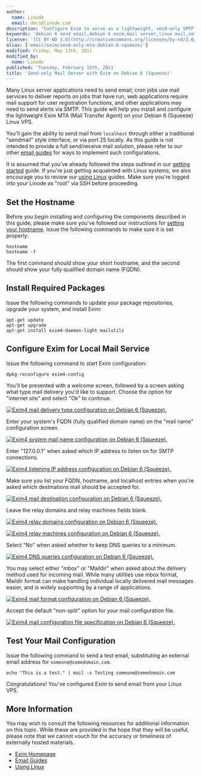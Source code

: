 ```yaml
---
author:
  name: Linode
  email: docs@linode.com
description: 'Configure Exim to serve as a lightweight, send-only SMTP server on Debian 6.'
keywords: 'debian 6 send email,debian 6 exim,mail server,linux mail,smtp server,debian exim,debian squeeze'
license: '[CC BY-ND 3.0](http://creativecommons.org/licenses/by-nd/3.0/us/)'
alias: ['email/exim/send-only-mta-debian-6-squeeze/']
modified: Friday, May 13th, 2011
modified_by:
  name: Linode
published: 'Tuesday, February 15th, 2011'
title: 'Send-only Mail Server with Exim on Debian 6 (Squeeze)'
---
```


Many Linux server applications need to send email; cron jobs use mail services to deliver reports on jobs that have run, web applications require mail support for user registration functions, and other applications may need to send alerts via SMTP. This guide will help you install and configure the lightweight Exim MTA (Mail Transfer Agent) on your Debian 6 (Squeeze) Linux VPS.

You'll gain the ability to send mail from `localhost` through either a traditional "sendmail" style interface, or via port 25 locally. As this guide is not intended to provide a full send/receive mail solution, please refer to our other [email guides](/docs/email/) for ways to implement such configurations.

It is assumed that you've already followed the steps outlined in our [getting started](/docs/getting-started/) guide. If you're just getting acquainted with Linux systems, we also encourage you to review our [using Linux](/docs/using-linux/) guides. Make sure you're logged into your Linode as "root" via SSH before proceeding.

Set the Hostname
----------------

Before you begin installing and configuring the components described in this guide, please make sure you've followed our instructions for [setting your hostname](/docs/getting-started#sph_set-the-hostname). Issue the following commands to make sure it is set properly:

    hostname
    hostname -f

The first command should show your short hostname, and the second should show your fully qualified domain name (FQDN).

Install Required Packages
-------------------------

Issue the following commands to update your package repositories, upgrade your system, and install Exim:

    apt-get update
    apt-get upgrade
    apt-get install exim4-daemon-light mailutils

Configure Exim for Local Mail Service
-------------------------------------

Issue the following command to start Exim configuration:

    dpkg-reconfigure exim4-config

You'll be presented with a welcome screen, followed by a screen asking what type mail delivery you'd like to support. Choose the option for "internet site" and select "Ok" to continue.

[![Exim4 mail delivery type configuration on Debian 6 (Squeeze).](/docs/assets/98-debian-6-exim-01-general.png)](/docs/assets/98-debian-6-exim-01-general.png)

Enter your system's FQDN (fully qualified domain name) on the "mail name" configuration screen.

[![Exim4 system mail name configuration on Debian 6 (Squeeze).](/docs/assets/99-debian-6-exim-02-mail-name.png)](/docs/assets/99-debian-6-exim-02-mail-name.png)

Enter "127.0.0.1" when asked which IP address to listen on for SMTP connections.

[![Exim4 listening IP address configuration on Debian 6 (Squeeze).](/docs/assets/100-debian-6-exim-03-listen-ip.png)](/docs/assets/100-debian-6-exim-03-listen-ip.png)

Make sure you list your FQDN, hostname, and localhost entries when you're asked which destinations mail should be accepted for.

[![Exim4 mail destination configuration on Debian 6 (Squeeze).](/docs/assets/101-debian-6-exim-04-recipient-domains.png)](/docs/assets/101-debian-6-exim-04-recipient-domains.png)

Leave the relay domains and relay machines fields blank.

[![Exim4 relay domains configuration on Debian 6 (Squeeze).](/docs/assets/102-debian-6-exim-05-relay-domains.png)](/docs/assets/102-debian-6-exim-05-relay-domains.png)

[![Exim4 relay machines configuration on Debian 6 (Squeeze).](/docs/assets/103-debian-6-exim-06-relay-machines.png)](/docs/assets/103-debian-6-exim-06-relay-machines.png)

Select "No" when asked whether to keep DNS queries to a minimum.

[![Exim4 DNS queries configuration on Debian 6 (Squeeze).](/docs/assets/104-debian-6-exim-07-dns-queries.png)](/docs/assets/104-debian-6-exim-07-dns-queries.png)

You may select either "mbox" or "Maildir" when asked about the delivery method used for incoming mail. While many utilities use mbox format, Maildir format can make handling individual locally delivered mail messages easier, and is widely supporting by a range of applications.

[![Exim4 mail format configuration on Debian 6 (Squeeze).](/docs/assets/105-debian-6-exim-08-mail-format.png)](/docs/assets/105-debian-6-exim-08-mail-format.png)

Accept the default "non-split" option for your mail configuration file.

[![Exim4 mail configuration file specification on Debian 6 (Squeeze).](/docs/assets/106-debian-6-exim-09-split-config.png)](/docs/assets/106-debian-6-exim-09-split-config.png)

Test Your Mail Configuration
----------------------------

Issue the following command to send a test email, substituting an external email address for `someone@somedomain.com`.

    echo "This is a test." | mail -s Testing someone@somedomain.com

Congratulations! You've configured Exim to send email from your Linux VPS.

More Information
----------------

You may wish to consult the following resources for additional information on this topic. While these are provided in the hope that they will be useful, please note that we cannot vouch for the accuracy or timeliness of externally hosted materials.

- [Exim Homepage](http://www.exim.org/)
- [Email Guides](/docs/email/)
- [Using Linux](/docs/using-linux/)



